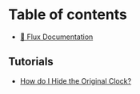 # Table of contents

* [📱 Flux Documentation](README.md)

## Tutorials

* [How do I Hide the Original Clock?](tutorials/how-do-i-hide-the-original-clock.md)
